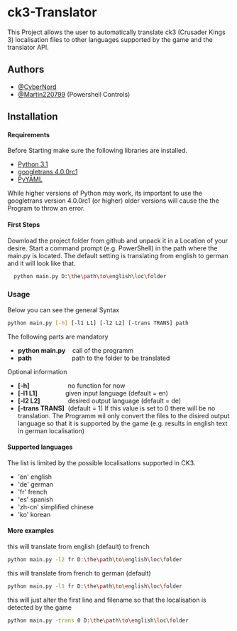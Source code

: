
# ck3-Translator

This Project allows the user to automatically translate ck3 (Crusader Kings 3) localisation files to other languages supported by the game and the translator API.

## Authors

- [@CyberNord](https://github.com/CyberNord)
- [@Martin220799](https://github.com/Martin220799)    (Powershell Controls) 


## Installation

#### Requirements
Before Starting make sure the following libraries are installed. 

- [Python 3.1](https://www.python.org/download/releases/3.1/)
- [googletrans 4.0.0rc1](https://libraries.io/pypi/googletrans)
- [PyYAML](https://pypi.org/project/PyYAML/)

While higher versions of Python may work, its important to use the googletrans version 4.0.0rc1 (or higher) older versions will cause the the Program to throw an error.

#### First Steps
Download the project folder from github and unpack it in a Location of your desire. Start a command prompt (e.g. PowerShell) in the path where the main.py is located. 
The default setting is translating from english to german and it will look like that. 

```bash
  python main.py D:\the\path\to\english\loc\folder
```

### Usage
Below you can see the general Syntax 

```bash
python main.py [-h] [-l1 L1] [-l2 L2] [-trans TRANS] path
```
The following parts are mandatory
 - **python main.py**&nbsp;&nbsp;&nbsp;&nbsp;call of the programm
 - **path**&nbsp;&nbsp;&nbsp;&nbsp;&nbsp;&nbsp;&nbsp;&nbsp;&nbsp;&nbsp;&nbsp;&nbsp;&nbsp;&nbsp;&nbsp;&nbsp;&nbsp;&nbsp;&nbsp;&nbsp;&nbsp;&nbsp;&nbsp;path to the folder to be translated

Optional information
- **[-h]**&nbsp;&nbsp;&nbsp;&nbsp;&nbsp;&nbsp;&nbsp;&nbsp;&nbsp;&nbsp;&nbsp;&nbsp;&nbsp;&nbsp;&nbsp;&nbsp;&nbsp;&nbsp;&nbsp;&nbsp;&nbsp; no function for now
- **[-l1 L1]**&nbsp;&nbsp;&nbsp;&nbsp;&nbsp;&nbsp;&nbsp;&nbsp;&nbsp;&nbsp;&nbsp;&nbsp;&nbsp;&nbsp;&nbsp;&nbsp;given input language (default = en)
- **[-l2 L2]**&nbsp;&nbsp;&nbsp;&nbsp;&nbsp;&nbsp;&nbsp;&nbsp;&nbsp;&nbsp;&nbsp;&nbsp;&nbsp;&nbsp;&nbsp;&nbsp;desired output language (default = de)
- **[-trans TRANS]**&nbsp;&nbsp;(default = 1) If this value is set to 0 there will be no translation. The Programm wil only convert the files to the disired output language so that it is supported by the game (e.g. results in english text in german localisation)

#### Supported languages 
The list is limited by the possible localisations supported in CK3.
- 'en' english
- 'de' german
- 'fr' french
- 'es' spanish
- 'zh-cn' simplified chinese
- 'ko' korean

#### More examples

this will translate from english (default) to french
```bash
python main.py -l2 fr D:\the\path\to\english\loc\folder
```
this will translate from french to german (default)
```bash
python main.py -l1 fr D:\the\path\to\english\loc\folder
```

this will just alter the first line and filename so that the localisation is detected by the game
```bash
python main.py -trans 0 D:\the\path\to\english\loc\folder
```
